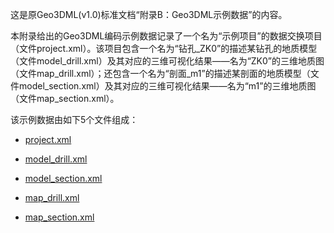 这是原Geo3DML(v1.0)标准文档“附录B：Geo3DML示例数据”的内容。

本附录给出的Geo3DML编码示例数据记录了一个名为“示例项目”的数据交换项目（文件project.xml）。该项目包含一个名为“钻孔_ZK0”的描述某钻孔的地质模型（文件model_drill.xml）及其对应的三维可视化结果——名为“ZK0”的三维地质图（文件map_drill.xml）；还包含一个名为“剖面_m1”的描述某剖面的地质模型（文件model_section.xml）及其对应的三维可视化结果——名为“m1”的三维地质图（文件map_section.xml）。

该示例数据由如下5个文件组成：

+ [project.xml](./project.xml)

+ [model_drill.xml](./model_drill.xml)

+ [model_section.xml](./model_section.xml)

+ [map_drill.xml](./map_drill.xml)

+ [map_section.xml](./map_section.xml)
